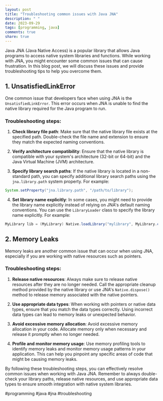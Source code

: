 ```yaml
---
layout: post
title: "Troubleshooting common issues with Java JNA"
description: " "
date: 2023-09-29
tags: [programming, java]
comments: true
share: true
---
```


Java JNA (Java Native Access) is a popular library that allows Java programs to access native system libraries and functions. While working with JNA, you might encounter some common issues that can cause frustration. In this blog post, we will discuss these issues and provide troubleshooting tips to help you overcome them.

## 1. UnsatisfiedLinkError

One common issue that developers face when using JNA is the `UnsatisfiedLinkError`. This error occurs when JNA is unable to find the native library required for the Java program to run.

### Troubleshooting steps:

1. **Check library file path**: Make sure that the native library file exists at the specified path. Double-check the file name and extension to ensure they match the expected naming conventions.

2. **Verify architecture compatibility**: Ensure that the native library is compatible with your system's architecture (32-bit or 64-bit) and the Java Virtual Machine (JVM) architecture.

3. **Specify library search paths**: If the native library is located in a non-standard path, you can specify additional library search paths using the `jna.library.path` system property. For example:
```java
System.setProperty("jna.library.path", "/path/to/library");
```

4. **Set library name explicitly**: In some cases, you might need to provide the library name explicitly instead of relying on JNA's default naming conventions. You can use the `LibraryLoader` class to specify the library name explicitly. For example:
```java
MyLibrary lib = (MyLibrary) Native.loadLibrary("mylibrary", MyLibrary.class);
```

## 2. Memory Leaks

Memory leaks are another common issue that can occur when using JNA, especially if you are working with native resources such as pointers.

### Troubleshooting steps:

1. **Release native resources**: Always make sure to release native resources after they are no longer needed. Call the appropriate cleanup method provided by the native library or use JNA's `Native.dispose()` method to release memory associated with the native pointers.

2. **Use appropriate data types**: When working with pointers or native data types, ensure that you match the data types correctly. Using incorrect data types can lead to memory leaks or unexpected behavior.

3. **Avoid excessive memory allocation**: Avoid excessive memory allocation in your code. Allocate memory only when necessary and release it promptly when no longer needed.

4. **Profile and monitor memory usage**: Use memory profiling tools to identify memory leaks and monitor memory usage patterns in your application. This can help you pinpoint any specific areas of code that might be causing memory leaks.

By following these troubleshooting steps, you can effectively resolve common issues when working with Java JNA. Remember to always double-check your library paths, release native resources, and use appropriate data types to ensure smooth integration with native system libraries.

#programming #java #jna #troubleshooting